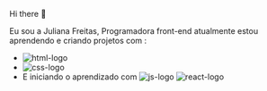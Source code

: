 Hi there 👋

Eu sou a Juliana Freitas, Programadora front-end atualmente estou aprendendo e criando projetos com :
- <img src="https://img.shields.io/badge/HTML5-E34F26?style=for-the-badge&logo=html5&logoColor=w" alt="html-logo"/>
- <img src="https://img.shields.io/badge/CSS3-1572B6?style=for-the-badge&logo=css3&logoColor=white" alt="css-logo"/> 
- E iniciando o aprendizado com <img src="https://img.shields.io/badge/JavaScript-F7DF1E?style=for-the-badge&logo=javascript&logoColor=black" alt="js-logo"> <img src="https://img.shields.io/badge/React-20232A?style=for-the-badge&logo=react&logoColor=61DAFB" alt="react-logo">




